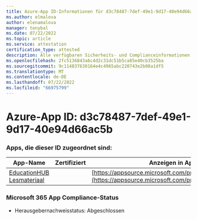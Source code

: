 ```yaml
---
title: Azure-App ID-Informationen für d3c78487-7def-49e1-9d17-40e94d66ac5b
ms.author: elmalova
author: elenamalova
manager: tonybal
ms.date: 07/22/2022
ms.topic: article
ms.service: attestation
certification_type: attested
description: Alle verfügbaren Sicherheits- und Complianceinformationen für d3c78487-7def-49e1-9d17-40e94d66ac5b.
ms.openlocfilehash: 2fc5136843a6c4d2c31dc51b5ca85e40cb3525ba
ms.sourcegitcommit: 9c114837630164e4c4965abc220743e2b08a1df5
ms.translationtype: MT
ms.contentlocale: de-DE
ms.lasthandoff: 07/22/2022
ms.locfileid: "66975799"
---
```

# <a name="azure-app-id-d3c78487-7def-49e1-9d17-40e94d66ac5b"></a>Azure-App ID: d3c78487-7def-49e1-9d17-40e94d66ac5b


### <a name="apps-associated-with-this-id"></a>Apps, die dieser ID zugeordnet sind:
| **App-Name** | **Zertifiziert** | **Anzeigen in AppSource** |
|--------------|---------------|-----------------------|
| [EducationHUB Lesmateriaal](../forward/WA200004326.md) |  | [https://appsource.microsoft.com/product/office/WA200004326](https://appsource.microsoft.com/product/office/WA200004326) |

### <a name="microsoft-365-app-compliance-status"></a>Microsoft 365 App Compliance-Status
- Herausgebernachweisstatus: Abgeschlossen
